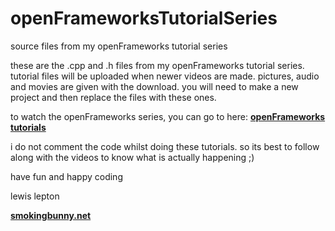# openFrameworksTutorialSeries
source files from my openFrameworks tutorial series

these are the .cpp and .h files from my openFrameworks tutorial series.
tutorial files will be uploaded when newer videos are made.
pictures, audio and movies are given with the download. you will need to make a new project and then replace the files with these ones.

to watch the openFrameworks series, you can go to here: [**openFrameworks tutorials**](https://www.youtube.com/c/lewislepton)

i do not comment the code whilst doing these tutorials. so its best to follow along with the videos to know what is actually happening ;)

have fun and happy coding

lewis lepton

[**smokingbunny.net**](http://smokingbunny.net)